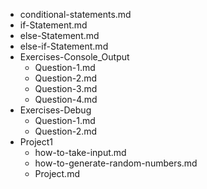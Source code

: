 - conditional-statements.md
- if-Statement.md
- else-Statement.md
- else-if-Statement.md
- Exercises-Console_Output
    - Question-1.md
    - Question-2.md
    - Question-3.md
    - Question-4.md
- Exercises-Debug
    - Question-1.md
    - Question-2.md
- Project1
    - how-to-take-input.md
    - how-to-generate-random-numbers.md
    - Project.md